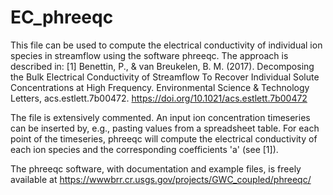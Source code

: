 # EC_phreeqc

This file can be used to compute the electrical conductivity of individual ion species in streamflow using the software phreeqc. The approach is described in:
[1] Benettin, P., & van Breukelen, B. M. (2017). Decomposing the Bulk Electrical Conductivity of Streamflow To Recover Individual Solute Concentrations at High Frequency. Environmental Science & Technology Letters, acs.estlett.7b00472. https://doi.org/10.1021/acs.estlett.7b00472

The file is extensively commented. An input ion concentration timeseries can be inserted by, e.g., pasting values from a spreadsheet table. For each point of the timeseries, phreeqc will compute the electrical conductivity of each ion species and the corresponding coefficients 'a' (see [1]).

The phreeqc software, with documentation and example files, is freely available at https://wwwbrr.cr.usgs.gov/projects/GWC_coupled/phreeqc/
